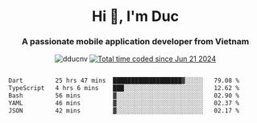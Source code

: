 <h1 align="center">
  Hi 👋, I'm  Duc</h1>
<h3 align="center">A passionate mobile application developer from Vietnam</h3>  
  
<p align="center"> <img src="https://komarev.com/ghpvc/?username=dducnv&label=Profile%20views&color=0e75b6&style=flat" alt="dducnv" /> 
<a href="https://wakatime.com/@4d2a2cd9-1bcb-4dd1-84a4-dce128a35137"><img src="https://wakatime.com/badge/user/4d2a2cd9-1bcb-4dd1-84a4-dce128a35137.svg" alt="Total time coded since Jun 21 2024" /></a>
</p>  

<div style="width: 100vw; overflow-x: auto; flex:center">
  <!--START_SECTION:waka-->

```txt
Dart         25 hrs 47 mins  ███████████████████▓░░░░░   79.08 %
TypeScript   4 hrs 6 mins    ███░░░░░░░░░░░░░░░░░░░░░░   12.62 %
Bash         56 mins         ▓░░░░░░░░░░░░░░░░░░░░░░░░   02.90 %
YAML         46 mins         ▓░░░░░░░░░░░░░░░░░░░░░░░░   02.37 %
JSON         42 mins         ▓░░░░░░░░░░░░░░░░░░░░░░░░   02.17 %
```

<!--END_SECTION:waka-->
</div>




  
